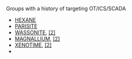 Groups with a history of targeting OT/ICS/SCADA

- [HEXANE](https://attack.mitre.org/groups/G1001/)
- [PARISITE](https://www.dragos.com/threat/parisite/)
- [WASSONITE](https://attack.mitre.org/groups/G0138/), [[2]](https://www.dragos.com/threat/wassonite/)
- [MAGNALLIUM](https://attack.mitre.org/groups/G0064/), [[2]](https://www.dragos.com/threat/magnallium/)
- [XENOTIME](https://attack.mitre.org/groups/G0088/), [[2]](https://www.dragos.com/resources/?_block_resources_tags_filter=xenotime)
- 
